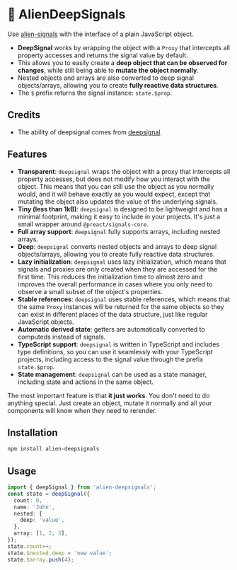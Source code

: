 # 🧶 AlienDeepSignals

Use [alien-signals](https://github.com/stackblitz/alien-signals) with the interface of a plain JavaScript object.

- **DeepSignal** works by wrapping the object with a `Proxy` that intercepts all property accesses and returns the signal value by default.
- This allows you to easily create a **deep object that can be observed for changes**, while still being able to **mutate the object normally**.
- Nested objects and arrays are also converted to deep signal objects/arrays, allowing you to create **fully reactive data structures**.
- The `$` prefix returns the signal instance: `state.$prop`.

## Credits

- The ability of deepsignal comes from [deepsignal](https://github.com/luisherranz/deepsignal)

## Features

- **Transparent**: `deepsignal` wraps the object with a proxy that intercepts all property accesses, but does not modify how you interact with the object. This means that you can still use the object as you normally would, and it will behave exactly as you would expect, except that mutating the object also updates the value of the underlying signals.
- **Tiny (less than 1kB)**: `deepsignal` is designed to be lightweight and has a minimal footprint, making it easy to include in your projects. It's just a small wrapper around `@preact/signals-core`.
- **Full array support**: `deepsignal` fully supports arrays, including nested arrays.
- **Deep**: `deepsignal` converts nested objects and arrays to deep signal objects/arrays, allowing you to create fully reactive data structures.
- **Lazy initialization**: `deepsignal` uses lazy initialization, which means that signals and proxies are only created when they are accessed for the first time. This reduces the initialization time to almost zero and improves the overall performance in cases where you only need to observe a small subset of the object's properties.
- **Stable references**: `deepsignal` uses stable references, which means that the same `Proxy` instances will be returned for the same objects so they can exist in different places of the data structure, just like regular JavaScript objects.
- **Automatic derived state**: getters are automatically converted to computeds instead of signals.
- **TypeScript support**: `deepsignal` is written in TypeScript and includes type definitions, so you can use it seamlessly with your TypeScript projects, including access to the signal value through the prefix `state.$prop`.
- **State management**: `deepsignal` can be used as a state manager, including state and actions in the same object.

The most important feature is that **it just works**. You don't need to do anything special. Just create an object, mutate it normally and all your components will know when they need to rerender.

## Installation

```bash
npm install alien-deepsignals
```

## Usage

```ts
import { deepSignal } from 'alien-deepsignals';
const state = deepSignal({
  count: 0,
  name: 'John',
  nested: {
    deep: 'value',
  },
  array: [1, 2, 3],
});
state.count++;
state.$nested.deep = 'new value';
state.$array.push(4);
```
